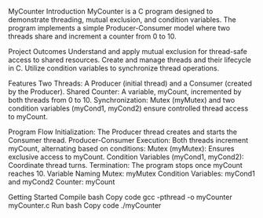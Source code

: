 MyCounter
Introduction
MyCounter is a C program designed to demonstrate threading, mutual exclusion, and condition variables. The program implements a simple Producer-Consumer model where two threads share and increment a counter from 0 to 10.

Project  Outcomes
Understand and apply mutual exclusion for thread-safe access to shared resources.
Create and manage threads and their lifecycle in C.
Utilize condition variables to synchronize thread operations.

Features
Two Threads: A Producer (initial thread) and a Consumer (created by the Producer).
Shared Counter: A variable, myCount, incremented by both threads from 0 to 10.
Synchronization: Mutex (myMutex) and two condition variables (myCond1, myCond2) ensure controlled thread access to myCount.

Program Flow
Initialization: The Producer thread creates and starts the Consumer thread.
Producer-Consumer Execution: Both threads increment myCount, alternating based on conditions:
Mutex (myMutex): Ensures exclusive access to myCount.
Condition Variables (myCond1, myCond2): Coordinate thread turns.
Termination: The program stops once myCount reaches 10.
Variable Naming
Mutex: myMutex
Condition Variables: myCond1 and myCond2
Counter: myCount

Getting Started
Compile
bash
Copy code
gcc -pthread -o myCounter myCounter.c
Run
bash
Copy code
./myCounter
